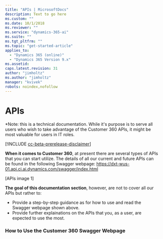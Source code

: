 ```yaml
---
title: "APIs | MicrosoftDocs"
description: Text to go here
ms.custom: ""
ms.date: 10/1/2018
ms.reviewer: ""
ms.service: "dynamics-365-ai"
ms.suite: ""
ms.tgt_pltfrm: ""
ms.topic: "get-started-article"
applies_to: 
  - "Dynamics 365 (online)"
  - "Dynamics 365 Version 9.x"
ms.assetid: 
caps.latest.revision: 31
author: "jimholtz"
ms.author: "jimholtz"
manager: "kvivek"
robots: noindex,nofollow
---
```

# APIs
*Note: this is a technical documentation. While it's purpose is to serve all users who wish to take advantage of the Customer 360 APIs, it might be most valuable for users in IT roles.

[!INCLUDE [cc-beta-prerelease-disclaimer](../includes/cc-beta-prerelease-disclaimer.md)]

**When it comes to Customer 360**, at present there are several types of APIs that you can start utilize. The details of all our current and future APIs can be found in the following Swagger webpage:
https://dxt-wus-01.api.ci.ai.dynamics.com/swagger/index.html

[APIs image 1]

**The goal of this documentation section**, however, are not to cover all our APIs but rather to:
- Provide a step-by-step guidance as for how to use and read the Swagger webpage shown above.
- Provide further explainations on the APIs that you, as a user, are expected to use the most.

### How to Use the Customer 360 Swagger Webpage


